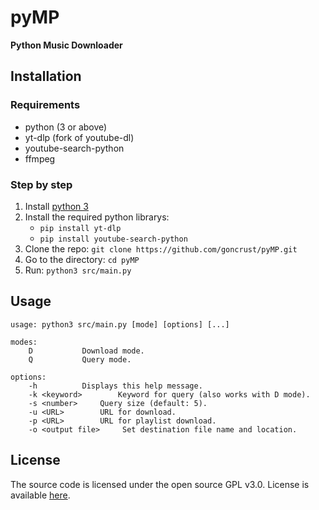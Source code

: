 # pyMP
**Python Music Downloader**

## Installation

### Requirements

- python (3 or above)
- yt-dlp (fork of youtube-dl)
- youtube-search-python
- ffmpeg

### Step by step

1. Install [python 3](https://www.python.org/)
1. Install the required python librarys:
    - `pip install yt-dlp`
    - `pip install youtube-search-python`
1. Clone the repo: `git clone https://github.com/goncrust/pyMP.git`
1. Go to the directory: `cd pyMP`
1. Run: `python3 src/main.py`

## Usage

```
usage: python3 src/main.py [mode] [options] [...]

modes:
	D			Download mode.
	Q			Query mode.

options:
	-h			Displays this help message.
	-k <keyword>		Keyword for query (also works with D mode).
	-s <number>		Query size (default: 5).
	-u <URL>		URL for download.
	-p <URL>		URL for playlist download.
	-o <output file>	 Set destination file name and location.
```

## License

The source code is licensed under the open source GPL v3.0. License is available [here](https://github.com/goncrust/pyMP/blob/master/LICENSE.md).
